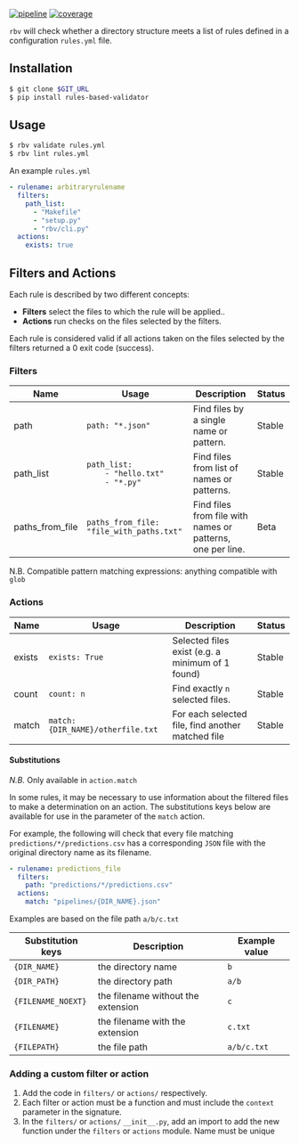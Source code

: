 [![pipeline][badge_pipeline]][git_url]
[![coverage][badge_coverage]][coverage_report]

[badge_pipeline]: https://gitlab.com/prometheuscomputing/rules-based-validator/badges/master/pipeline.svg
[badge_coverage]: https://gitlab.com/prometheuscomputing/rules-based-validator/badges/master/coverage.svg
[git_url]: https://gitlab.com/prometheuscomputing/rules-based-validator
[coverage_report]: https://prometheuscomputing.gitlab.io/rules-based-validator/_static/coverage/index.html

`rbv` will check whether a directory structure meets a list of rules defined in a configuration `rules.yml` file.

## Installation

```bash
$ git clone $GIT_URL
$ pip install rules-based-validator
```

## Usage

```bash
$ rbv validate rules.yml
$ rbv lint rules.yml
```

An example `rules.yml`
```yaml
- rulename: arbitraryrulename
  filters:
    path_list:
      - "Makefile"
      - "setup.py"
      - "rbv/cli.py"
  actions:
    exists: true
```

## Filters and Actions

Each rule is described by two different concepts:
* **Filters** select the files to which the rule will be applied..
* **Actions** run checks on the files selected by the filters.

Each rule is considered valid if all actions taken on the files
selected by the filters returned a 0 exit code (success).

### Filters


|  Name   | Usage         | Description                                        | Status  |  
|---------|---------------|----------------------------------------------------|---|
| path    | `path: "*.json"`  | Find files by a single name or pattern.  | Stable  |   
| path_list | `path_list:`<br/>`    - "hello.txt"`<br/>`    - "*.py"` | Find files from list of names or patterns. | Stable  |   
| paths_from_file  | `paths_from_file: "file_with_paths.txt"`| Find files from file with names or patterns, one per line.  | Beta  |   

N.B. Compatible pattern matching expressions: anything compatible with `glob`


### Actions

|  Name   | Usage         | Description                                        | Status  |  
|---------|---------------|----------------------------------------------------|---|
| exists  | `exists: True`| Selected files exist (e.g. a minimum of 1 found)   | Stable  |   
| count   | `count: n`    | Find exactly `n` selected files.                   | Stable  |   
| match   | `match: {DIR_NAME}/otherfile.txt`            | For each selected file, find another matched file  | Stable  |   

#### Substitutions

*N.B.* Only available in `action.match`

In some rules, it may be necessary to use information about the filtered files to make a determination on an action. The substitutions keys below are available for use in the parameter of the `match` action.

For example, the following will check that every file matching `predictions/*/predictions.csv` has a corresponding `JSON` file with the original directory name as its filename.

```yaml
- rulename: predictions_file
  filters:
    path: "predictions/*/predictions.csv"
  actions:
    match: "pipelines/{DIR_NAME}.json"
```

Examples are based on the file path `a/b/c.txt`

| Substitution keys  |   Description                      |Example value|
|--------------------|------------------------------------|-------------|
| `{DIR_NAME}`       |  the directory name                | `b`         |
| `{DIR_PATH}`       |  the directory path                | `a/b`       |
| `{FILENAME_NOEXT}` | the filename without the extension | `c`         |
| `{FILENAME}`       | the filename with the extension    | `c.txt`     |
| `{FILEPATH}`       | the file path                      | `a/b/c.txt` |


### Adding a custom filter or action

1. Add the code in `filters/` or `actions/` respectively.
2. Each filter or action must be a function and must include the `context` parameter in the signature.
3. In the `filters/` or `actions/` `__init__.py`, add an import to add the new function under the
`filters` or `actions` module.
Name must be unique
